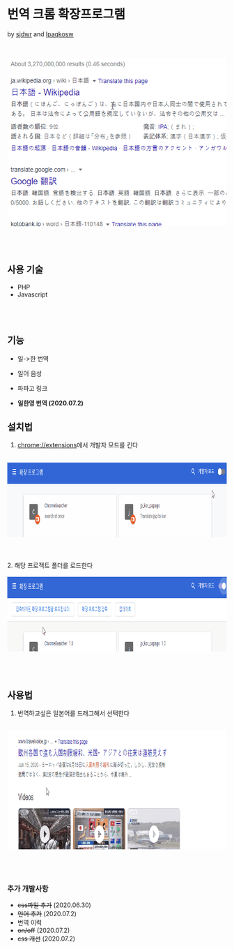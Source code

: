 # 번역 크롬 확장프로그램
by <a href='https://github.com/sjdwr'>sjdwr</a> and <a href='https://github.com/lpaqkosw'>lpaqkosw</a>

<br><br>
<img src="https://github.com/lpaqkosw/readmeImages/blob/master/chrome_extension_jp_to_kor/TOP.gif.gif" width="522" height="384">
<br><br><br><br>

## 사용 기술
* PHP
* Javascript
<br><br><br><br>
## 기능
* 일->한 번역
* 일어 음성
* 파파고 링크

* <b>일한영 번역 (2020.07.2)</b> 

## 설치법
1. <a href='chrome://extensions'>chrome://extensions</a>에서 개발자 모드를 킨다 <br><br>
<img src="https://github.com/lpaqkosw/readmeImages/blob/master/chrome_extension_jp_to_kor/devmode.gif" width="946" height="171">
<br><br><br><br>
2. 해당 프로젝트 폴더를 로드한다 <br><br>
<img src="https://github.com/lpaqkosw/readmeImages/blob/master/chrome_extension_jp_to_kor/upload.gif" width="946" height="171">
<br><br><br><br>

## 사용법
1. 번역하고싶은 일본어를 드래그해서 선택한다<br><br>
<img src="https://github.com/lpaqkosw/readmeImages/blob/master/chrome_extension_jp_to_kor/sample2.gif" width="884" height="272">
<br><br><br><br>

### 추가 개발사항
* <s>css파일 추가</s> (2020.06.30)
* <s>언어 추가</s> (2020.07.2)
* 번역 이력
* <s>on/off</s> (2020.07.2)
* <s>css 개선</s> (2020.07.2)

